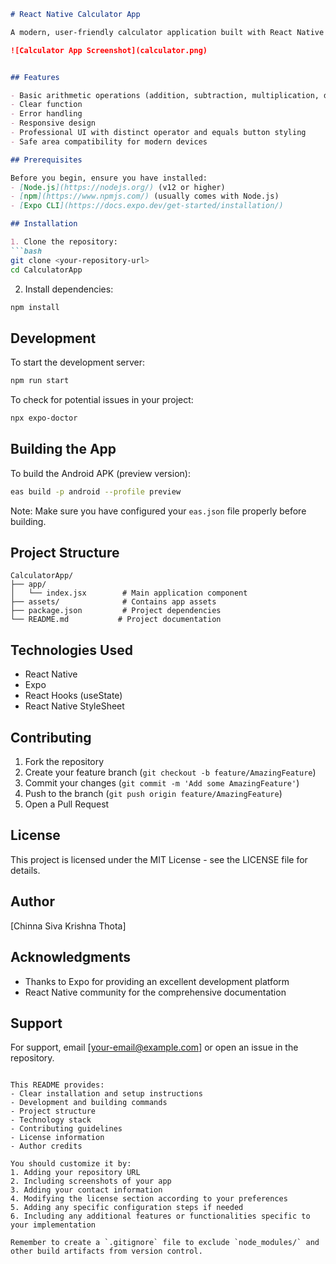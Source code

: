 
```markdown
# React Native Calculator App

A modern, user-friendly calculator application built with React Native and Expo. This app features a clean interface with basic arithmetic operations and a responsive design.

![Calculator App Screenshot](calculator.png)


## Features

- Basic arithmetic operations (addition, subtraction, multiplication, division)
- Clear function
- Error handling
- Responsive design
- Professional UI with distinct operator and equals button styling
- Safe area compatibility for modern devices

## Prerequisites

Before you begin, ensure you have installed:
- [Node.js](https://nodejs.org/) (v12 or higher)
- [npm](https://www.npmjs.com/) (usually comes with Node.js)
- [Expo CLI](https://docs.expo.dev/get-started/installation/)

## Installation

1. Clone the repository:
```bash
git clone <your-repository-url>
cd CalculatorApp
```

2. Install dependencies:
```bash
npm install
```

## Development

To start the development server:
```bash
npm run start
```

To check for potential issues in your project:
```bash
npx expo-doctor
```

## Building the App

To build the Android APK (preview version):
```bash
eas build -p android --profile preview
```

Note: Make sure you have configured your `eas.json` file properly before building.

## Project Structure

```
CalculatorApp/
├── app/
│   └── index.jsx        # Main application component
├── assets/              # Contains app assets
├── package.json         # Project dependencies
└── README.md           # Project documentation
```

## Technologies Used

- React Native
- Expo
- React Hooks (useState)
- React Native StyleSheet

## Contributing

1. Fork the repository
2. Create your feature branch (`git checkout -b feature/AmazingFeature`)
3. Commit your changes (`git commit -m 'Add some AmazingFeature'`)
4. Push to the branch (`git push origin feature/AmazingFeature`)
5. Open a Pull Request

## License

This project is licensed under the MIT License - see the LICENSE file for details.

## Author

[Chinna Siva Krishna Thota]

## Acknowledgments

- Thanks to Expo for providing an excellent development platform
- React Native community for the comprehensive documentation

## Support

For support, email [your-email@example.com] or open an issue in the repository.
```

This README provides:
- Clear installation and setup instructions
- Development and building commands
- Project structure
- Technology stack
- Contributing guidelines
- License information
- Author credits

You should customize it by:
1. Adding your repository URL
2. Including screenshots of your app
3. Adding your contact information
4. Modifying the license section according to your preferences
5. Adding any specific configuration steps if needed
6. Including any additional features or functionalities specific to your implementation

Remember to create a `.gitignore` file to exclude `node_modules/` and other build artifacts from version control.
